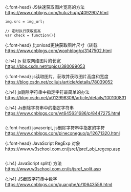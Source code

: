 ```note
```
{:.font-head}
JS快速获取图片宽高的方法
<br>[
https://www.cnblogs.com/hutuzhu/p/4092907.html
](
https://www.cnblogs.com/hutuzhu/p/4092907.html
)
```note
img.src = img_url;

// 定时执行获取宽高
var check = function(){
```

{:.font-head}
比onload更快获取图片尺寸（转载
<br>[
https://www.cnblogs.com/woohblog/p/3147502.html
](
https://www.cnblogs.com/woohblog/p/3147502.html
)

{:.h4}
js 获取网络图片的长宽
<br>[
https://bbs.csdn.net/topics/380099053
](
https://bbs.csdn.net/topics/380099053
)

{:.font-head}
js读取图片，获取并获取图片高度和宽度
<br>[
https://blog.csdn.net/ccliujs/article/details/78039052
](
https://blog.csdn.net/ccliujs/article/details/78039052
)

{:.h4}
js删除字符串中指定字符最简单的办法
<br>[
https://blog.csdn.net/u012998306/article/details/100100831
](
https://blog.csdn.net/u012998306/article/details/100100831
)

{:.h4}
Js删除字符串中的指定字符串
<br>[
https://www.cnblogs.com/wt645631686/p/8447275.html
](
https://www.cnblogs.com/wt645631686/p/8447275.html
)

```note
```

{:.font-head}
javascript, js删除字符串中指定的字符
<br>[
https://www.cnblogs.com/pineconeguo/p/12671320.html
](
https://www.cnblogs.com/pineconeguo/p/12671320.html
)

{:.font-head}
JavaScript RegExp 对象
<br>[
https://www.w3school.com.cn/jsref/jsref_obj_regexp.asp
](
https://www.w3school.com.cn/jsref/jsref_obj_regexp.asp
)
```tip
```

{:.h4}
JavaScript split() 方法
<br>[
https://www.w3school.com.cn/js/jsref_split.asp
](
https://www.w3school.com.cn/js/jsref_split.asp
)

{:.h4}
JS截取字符串中数字
<br>[
https://www.cnblogs.com/guanghe/p/10643559.html
](
https://www.cnblogs.com/guanghe/p/10643559.html
)
